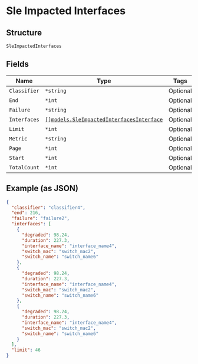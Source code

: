 
# Sle Impacted Interfaces

## Structure

`SleImpactedInterfaces`

## Fields

| Name | Type | Tags | Description |
|  --- | --- | --- | --- |
| `Classifier` | `*string` | Optional | - |
| `End` | `*int` | Optional | - |
| `Failure` | `*string` | Optional | - |
| `Interfaces` | [`[]models.SleImpactedInterfacesInterface`](../../doc/models/sle-impacted-interfaces-interface.md) | Optional | - |
| `Limit` | `*int` | Optional | - |
| `Metric` | `*string` | Optional | - |
| `Page` | `*int` | Optional | - |
| `Start` | `*int` | Optional | - |
| `TotalCount` | `*int` | Optional | - |

## Example (as JSON)

```json
{
  "classifier": "classifier4",
  "end": 216,
  "failure": "failure2",
  "interfaces": [
    {
      "degraded": 98.24,
      "duration": 227.3,
      "interface_name": "interface_name4",
      "switch_mac": "switch_mac2",
      "switch_name": "switch_name6"
    },
    {
      "degraded": 98.24,
      "duration": 227.3,
      "interface_name": "interface_name4",
      "switch_mac": "switch_mac2",
      "switch_name": "switch_name6"
    },
    {
      "degraded": 98.24,
      "duration": 227.3,
      "interface_name": "interface_name4",
      "switch_mac": "switch_mac2",
      "switch_name": "switch_name6"
    }
  ],
  "limit": 46
}
```

